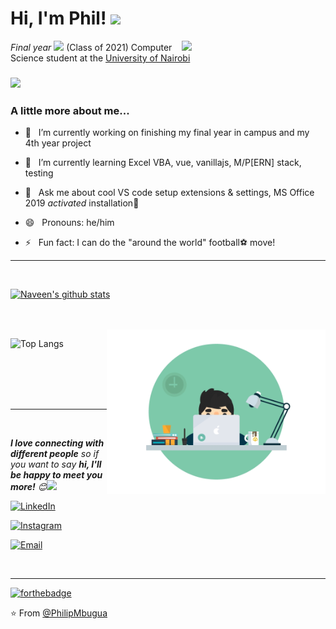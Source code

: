 <h1>Hi, I'm Phil! <img src="https://media.giphy.com/media/12oufCB0MyZ1Go/giphy.gif" width="50"></h1>

<img align='right' src="https://media.giphy.com/media/M9gbBd9nbDrOTu1Mqx/giphy.gif" width="230">
<p><em>Final year <img src="https://media.giphy.com/media/WUlplcMpOCEmTGBtBW/giphy.gif" width="30"> </em> (Class of 2021) Computer Science student at the <a href="https://www.uonbi.ac.ke/">University of Nairobi</a></p>


### <img src="https://media.giphy.com/media/VgCDAzcKvsR6OM0uWg/giphy.gif" width="50"> 
<h3>A little more about me...</h3>



- 🔭 &nbsp; I’m currently working on finishing my final year in campus and my 4th year project

- 🌱 &nbsp; I’m currently learning Excel VBA, vue, vanillajs, M/P[ERN] stack, testing

- 💬 &nbsp; Ask me about cool VS code setup extensions & settings, MS Office 2019 *activated* installation🤫 

- 😄 &nbsp; Pronouns: he/him

- ⚡ &nbsp; Fun fact: I can do the "around the world" football⚽ move!

<hr>

<br/>

[![Naveen's github stats](https://github-readme-stats.vercel.app/api?username=PhilipMbugua&show_icons=true&theme=merko&hide=["contribs","issues"])](https://github.com/naveenverma1)

<br/>

<br/>

<img src="https://github.com/nirala69/nirala69/blob/master/70804f7e25b11f29db904f2fa7b4cd9d.gif" width="350" align='right'>

![Top Langs](https://github-readme-stats.vercel.app/api/top-langs/?username=PhilipMbugua&show_icons=true)

<br><br><br><br>



<hr>

</br>

<em><b>I love connecting with different people</b> so if you want to say <b>hi, I'll be happy to meet you more!</b> 😊</em><img src="https://media.giphy.com/media/LnQjpWaON8nhr21vNW/giphy.gif" width="60"> 


<p align="center">

<a href="https://www.linkedin.com/in/philipmbugua/"><img alt="LinkedIn" src="https://img.shields.io/badge/LinkedIn-PhilipMbugua-blue?style=flat-square&logo=linkedin"></a>

<a href="https://www.instagram.com/phi1ipmbugua/"><img alt="Instagram" src="https://img.shields.io/badge/Instagram-PhilipMbugua-black?style=flat-square&logo=instagram"></a>

<a href="mailto:philmbugua.pm@gmail.com"><img alt="Email" src="https://img.shields.io/badge/Email-philmbugua.pm@gmail.com-blue?style=flat-square&logo=gmail"></a>

</p>

<br>

---
[![forthebadge](https://forthebadge.com/images/badges/built-with-love.svg)](https://forthebadge.com)


⭐️ From [@PhilipMbugua](https://github.com/PhilipMbugua)
